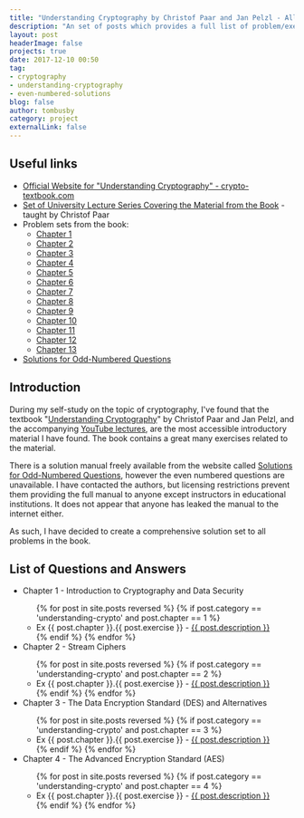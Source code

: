 ```yaml
---
title: "Understanding Cryptography by Christof Paar and Jan Pelzl - All Problems and Solutions"
description: "An set of posts which provides a full list of problem/exercise solutions to the exercises in Understanding Cryptography including even-numbered questions."
layout: post
headerImage: false
projects: true
date: 2017-12-10 00:50
tag:
- cryptography
- understanding-cryptography
- even-numbered-solutions
blog: false
author: tombusby
category: project
externalLink: false
---
```


## Useful links

+ [Official Website for "Understanding Cryptography" - crypto-textbook.com](http://www.crypto-textbook.com/)
+ [Set of University Lecture Series Covering the Material from the Book](https://www.youtube.com/channel/UC1usFRN4LCMcfIV7UjHNuQg/videos) - taught by Christof Paar
+ Problem sets from the book:
  + [Chapter 1](http://wiki.crypto.rub.de/Buch/en/download/problems_only/problems_chaptr_1.pdf)
  + [Chapter 2](http://wiki.crypto.rub.de/Buch/en/download/problems_only/problems_chaptr_2.pdf)
  + [Chapter 3](http://wiki.crypto.rub.de/Buch/en/download/problems_only/problems_chaptr_3.pdf)
  + [Chapter 4](http://wiki.crypto.rub.de/Buch/en/download/problems_only/problems_chaptr_4.pdf)
  + [Chapter 5](http://wiki.crypto.rub.de/Buch/en/download/problems_only/problems_chaptr_5.pdf)
  + [Chapter 6](http://wiki.crypto.rub.de/Buch/en/download/problems_only/problems_chaptr_6.pdf)
  + [Chapter 7](http://wiki.crypto.rub.de/Buch/en/download/problems_only/problems_chaptr_7.pdf)
  + [Chapter 8](http://wiki.crypto.rub.de/Buch/en/download/problems_only/problems_chaptr_8.pdf)
  + [Chapter 9](http://wiki.crypto.rub.de/Buch/en/download/problems_only/problems_chaptr_9.pdf)
  + [Chapter 10](http://wiki.crypto.rub.de/Buch/en/download/problems_only/problems_chaptr_10.pdf)
  + [Chapter 11](http://wiki.crypto.rub.de/Buch/en/download/problems_only/problems_chaptr_11.pdf)
  + [Chapter 12](http://wiki.crypto.rub.de/Buch/en/download/problems_only/problems_chaptr_12.pdf)
  + [Chapter 13](http://wiki.crypto.rub.de/Buch/en/download/problems_only/problems_chaptr_13.pdf)
+ [Solutions for Odd-Numbered Questions](http://wiki.crypto.rub.de/Buch/en/download/Understanding_Cryptography_Odd_Solutions.pdf)

## Introduction

During my self-study on the topic of cryptography, I've found that the textbook "[Understanding Cryptography](http://www.crypto-textbook.com/)" by Christof Paar and Jan Pelzl, and the accompanying [YouTube lectures](https://www.youtube.com/channel/UC1usFRN4LCMcfIV7UjHNuQg/videos), are the most accessible introductory material I have found. The book contains a great many exercises related to the material.

There is a solution manual freely available from the website called [Solutions for Odd-Numbered Questions](http://wiki.crypto.rub.de/Buch/en/download/Understanding_Cryptography_Odd_Solutions.pdf), however the even numbered questions are unavailable. I have contacted the authors, but licensing restrictions prevent them providing the full manual to anyone except instructors in educational institutions. It does not appear that anyone has leaked the manual to the internet either.

As such, I have decided to create a comprehensive solution set to all problems in the book.

## List of Questions and Answers

<ul>
  <li>Chapter 1 - Introduction to Cryptography and Data Security</li>
  <ul>
    {% for post in site.posts reversed %}
        {% if post.category == 'understanding-crypto' and post.chapter == 1 %}
          <li>Ex {{ post.chapter }}.{{ post.exercise }} - <a href="{{ post.url }}">{{ post.description }}</a></li>
        {% endif %}
    {% endfor %}
  </ul>
  <li>Chapter 2 - Stream Ciphers</li>
  <ul>
    {% for post in site.posts reversed %}
        {% if post.category == 'understanding-crypto' and post.chapter == 2 %}
          <li>Ex {{ post.chapter }}.{{ post.exercise }} - <a href="{{ post.url }}">{{ post.description }}</a></li>
        {% endif %}
    {% endfor %}
  </ul>
  <li>Chapter 3 - The Data Encryption Standard (DES) and Alternatives</li>
  <ul>
    {% for post in site.posts reversed %}
        {% if post.category == 'understanding-crypto' and post.chapter == 3 %}
          <li>Ex {{ post.chapter }}.{{ post.exercise }} - <a href="{{ post.url }}">{{ post.description }}</a></li>
        {% endif %}
    {% endfor %}
  </ul>
  <li>Chapter 4 - The Advanced Encryption Standard (AES)</li>
  <ul>
    {% for post in site.posts reversed %}
        {% if post.category == 'understanding-crypto' and post.chapter == 4 %}
          <li>Ex {{ post.chapter }}.{{ post.exercise }} - <a href="{{ post.url }}">{{ post.description }}</a></li>
        {% endif %}
    {% endfor %}
  </ul>
</ul>
